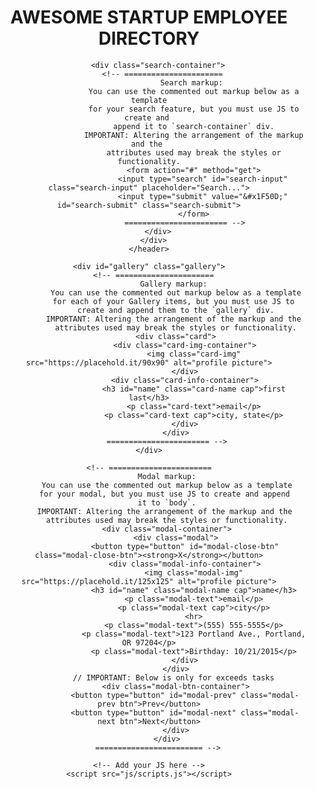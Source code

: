 <!DOCTYPE html>
<html lang="en-US">
  <head>
    <title>Public API Requests</title>
    <meta charset="UTF-8" />
    <meta
      name="viewport"
      content="width=device-width, initial-scale=1, shrink-to-fit=no"
    />
    <link href="css/normalize.css" rel="stylesheet" />
    <link href="css/styles.css" rel="stylesheet" />
  </head>
  <body>
    <!-- =======================
            Gallery container 
        ======================== -->
    <header>
      <div class="header-inner-container">
        <div class="header-text-container">
          <h1>AWESOME STARTUP EMPLOYEE DIRECTORY</h1>
        </div>

        <div class="search-container">
          <!-- ======================
                        Search markup: 
                        You can use the commented out markup below as a template
                        for your search feature, but you must use JS to create and 
                        append it to `search-container` div.
                        IMPORTANT: Altering the arrangement of the markup and the 
                        attributes used may break the styles or functionality.
                        <form action="#" method="get">
                            <input type="search" id="search-input" class="search-input" placeholder="Search...">
                            <input type="submit" value="&#x1F50D;" id="search-submit" class="search-submit">
                        </form>
                    ======================= -->
        </div>
      </div>
    </header>

    <div id="gallery" class="gallery">
      <!-- ======================
                Gallery markup: 
                You can use the commented out markup below as a template
                for each of your Gallery items, but you must use JS to 
                create and append them to the `gallery` div.
                IMPORTANT: Altering the arrangement of the markup and the 
                attributes used may break the styles or functionality.
                <div class="card">
                    <div class="card-img-container">
                        <img class="card-img" src="https://placehold.it/90x90" alt="profile picture">
                    </div>
                    <div class="card-info-container">
                        <h3 id="name" class="card-name cap">first last</h3>
                        <p class="card-text">email</p>
                        <p class="card-text cap">city, state</p>
                    </div>
                </div>
            ======================= -->
    </div>

    <!-- =======================
            Modal markup:
            You can use the commented out markup below as a template
            for your modal, but you must use JS to create and append 
            it to `body`.
            IMPORTANT: Altering the arrangement of the markup and the 
            attributes used may break the styles or functionality.
            <div class="modal-container">
                <div class="modal">
                    <button type="button" id="modal-close-btn" class="modal-close-btn"><strong>X</strong></button>
                    <div class="modal-info-container">
                        <img class="modal-img" src="https://placehold.it/125x125" alt="profile picture">
                        <h3 id="name" class="modal-name cap">name</h3>
                        <p class="modal-text">email</p>
                        <p class="modal-text cap">city</p>
                        <hr>
                        <p class="modal-text">(555) 555-5555</p>
                        <p class="modal-text">123 Portland Ave., Portland, OR 97204</p>
                        <p class="modal-text">Birthday: 10/21/2015</p>
                    </div>
                </div>
                // IMPORTANT: Below is only for exceeds tasks 
                <div class="modal-btn-container">
                    <button type="button" id="modal-prev" class="modal-prev btn">Prev</button>
                    <button type="button" id="modal-next" class="modal-next btn">Next</button>
                </div>
            </div>
        ======================== -->

    <!-- Add your JS here -->
    <script src="js/scripts.js"></script>
  </body>
</html>
